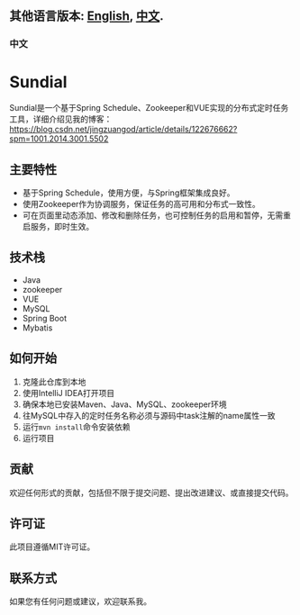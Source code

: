 **其他语言版本: [English](README.md), [中文](README_zh.md).**
---
### 中文
# Sundial

Sundial是一个基于Spring Schedule、Zookeeper和VUE实现的分布式定时任务工具，详细介绍见我的博客：https://blog.csdn.net/jingzuangod/article/details/122676662?spm=1001.2014.3001.5502

## 主要特性

- 基于Spring Schedule，使用方便，与Spring框架集成良好。
- 使用Zookeeper作为协调服务，保证任务的高可用和分布式一致性。
- 可在页面里动态添加、修改和删除任务，也可控制任务的启用和暂停，无需重启服务，即时生效。

## 技术栈

- Java
- zookeeper
- VUE
- MySQL
- Spring Boot
- Mybatis

## 如何开始

1. 克隆此仓库到本地
2. 使用IntelliJ IDEA打开项目
3. 确保本地已安装Maven、Java、MySQL、zookeeper环境
4. 往MySQL中存入的定时任务名称必须与源码中task注解的name属性一致
5. 运行`mvn install`命令安装依赖
6. 运行项目

## 贡献

欢迎任何形式的贡献，包括但不限于提交问题、提出改进建议、或直接提交代码。

## 许可证

此项目遵循MIT许可证。

## 联系方式

如果您有任何问题或建议，欢迎联系我。
